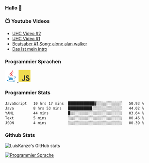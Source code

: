### Hallo 👋

### 📺 Youtube Videos
<!-- YOUTUBE:START -->
- [UHC Video #2](https://www.youtube.com/watch?v=PHp-9VlhwrA)
- [UHC Video #1](https://www.youtube.com/watch?v=xnCd97b_qAA)
- [Beatsaber #1 Song: alone alan walker](https://www.youtube.com/watch?v=Ab01F_ZjeZo)
- [Das Ist mein intro](https://www.youtube.com/watch?v=FATIWzFqJQc)
<!-- YOUTUBE:END -->

### Programmier Sprachen
<p align="left"> <a href="https://www.java.com" target="_blank"> <img src="https://raw.githubusercontent.com/devicons/devicon/master/icons/java/java-original.svg" alt="java" width="40" height="40"/> </a> <a href="https://developer.mozilla.org/en-US/docs/Web/JavaScript" target="_blank"> <img src="https://raw.githubusercontent.com/devicons/devicon/master/icons/javascript/javascript-original.svg" alt="javascript" width="40" height="40"/> </a> </p>


### Programmier Stats
<!--START_SECTION:waka-->
```text
JavaScript   10 hrs 17 mins  ████████████▓░░░░░░░░░░░░   50.93 % 
Java         8 hrs 53 mins   ███████████░░░░░░░░░░░░░░   44.02 % 
YAML         44 mins         █░░░░░░░░░░░░░░░░░░░░░░░░   03.64 % 
Text         5 mins          ░░░░░░░░░░░░░░░░░░░░░░░░░   00.46 % 
JSON         4 mins          ░░░░░░░░░░░░░░░░░░░░░░░░░   00.39 % 
```
<!--END_SECTION:waka-->

### Github Stats

![LuisKanze's GitHub stats](https://github-readme-stats.vercel.app/api?username=LuisKanze&show_icons=true&theme=radical)

[![Programmier Sprache](https://github-readme-stats.vercel.app/api/top-langs/?username=LuisKanze)](https://github.com/LuisKanze/github-readme-stats)



[discord]: https://discord.gg/YwzqTEeyx9
